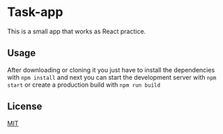 # Task-app

This is a small app that works as React practice.

## Usage

After downloading or cloning it you just have to install the dependencies with `npm install` and next you can start the development server with `npm start` or create a production build with `npm run build`

## License
[MIT](https://choosealicense.com/licenses/mit/)
